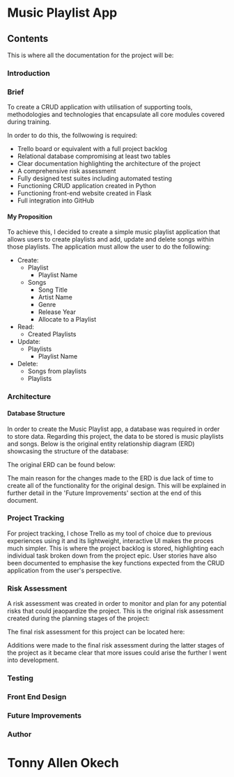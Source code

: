 # Music Playlist App

## Contents
This is where all the documentation for the project will be:

### Introduction
### Brief
To create a CRUD application with utilisation of supporting tools,
methodologies and technologies that encapsulate all core modules
covered during training.

In order to do this, the follwowing is required:
- Trello board or equivalent with a full project backlog 
- Relational database compromising at least two tables 
- Clear documentation highlighting the architecture of the project
- A comprehensive risk assessment
- Fully designed test suites including automated testing
- Functioning CRUD application created in Python
- Functioning front-end website created in Flask
- Full integration into GitHub

#### My Proposition
To achieve this, I decided to create a simple music playlist application that allows users to create playlists and add, update and delete songs within those playlists.
The application must allow the user to do the following:
- Create:
  - Playlist
    - Playlist Name
  - Songs
    - Song Title
    - Artist Name
    - Genre
    - Release Year
    - Allocate to a Playlist
- Read:
  - Created Playlists
- Update:
  - Playlists
    - Playlist Name
- Delete:
  - Songs from playlists
  - Playlists

### Architecture
#### Database Structure
In order to create the Music Playlist app, a database was required in order to store data. Regarding this project, the data to be stored is music playlists and songs. 
Below is the original entity relationship diagram (ERD) showcasing the structure of the database:

The original ERD can be found below:

The main reason for the changes made to the ERD is due lack of time to create all of the functionality for the original design. This will be explained in further detail in the 'Future Improvements' section at the end of this document.


### Project Tracking
For project tracking, I chose Trello as my tool of choice due to previous experiences using it and its lightweight, interactive UI makes the proces much simpler. This is where the project backlog is stored, highlighting each individual task broken down from the project epic. User stories have also been documented to emphasise the key functions expected from the CRUD application from the user's perspective.

### Risk Assessment
A risk assessment was created in order to monitor and plan for any potential risks that could jeaopardize the project. 
This is the original risk assessment created during the planning stages of the project:

The final risk assessment for this project can be located here:

Additions were made to the final risk assessment during the latter stages of the project as it became clear that more issues could arise the further I went into development.

### Testing

### Front End Design


### Future Improvements

### Author
# Tonny Allen Okech
